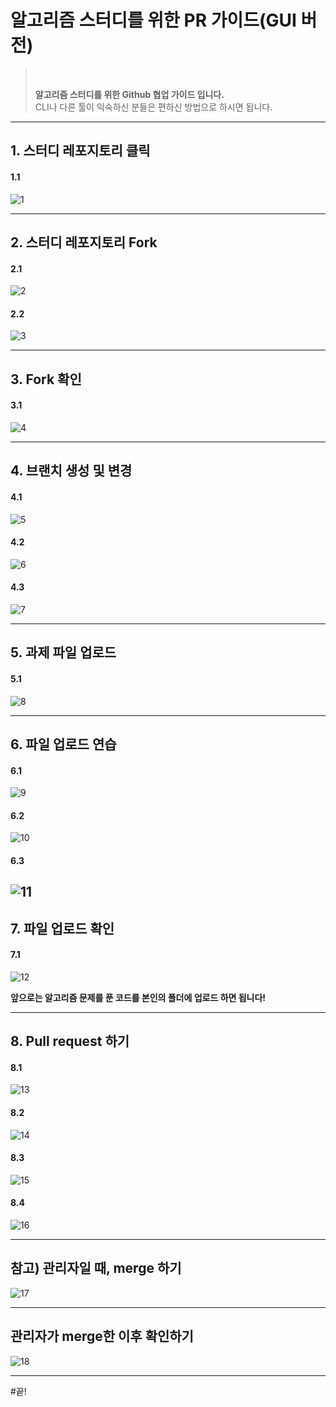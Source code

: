 # 알고리즘 스터디를 위한 PR 가이드(GUI 버전)

><br>
>
> __알고리즘 스터디를 위한 Github 협업 가이드 입니다.__ <br>
> CLI나 다른 툴이 익숙하신 분들은 편하신 방법으로 하시면 됩니다. 
><br>

---
## 1. 스터디 레포지토리 클릭
#### 1.1
![1](/img/슬라이드1.PNG)

---
## 2. 스터디 레포지토리 Fork
#### 2.1
![2](/img/슬라이드2.PNG)
#### 2.2
![3](/img/슬라이드3.PNG)

---
## 3. Fork 확인
#### 3.1
![4](/img/슬라이드4.PNG)

---
## 4. 브랜치 생성 및 변경
#### 4.1
![5](/img/슬라이드5.PNG)
#### 4.2
![6](/img/슬라이드6.PNG)
#### 4.3
![7](/img/슬라이드7.PNG)

---
## 5. 과제 파일 업로드
#### 5.1
![8](/img/슬라이드8.PNG)

---
## 6. 파일 업로드 연습
#### 6.1
![9](/img/슬라이드9.PNG)
#### 6.2
![10](/img/슬라이드10.PNG)
#### 6.3
![11](/img/슬라이드11.PNG)
---
## 7. 파일 업로드 확인
#### 7.1
![12](/img/슬라이드12.PNG)

__앞으로는 알고리즘 문제를 푼 코드를 본인의 폴더에 업로드 하면 됩니다!__

---
## 8. Pull request 하기
#### 8.1
![13](/img/슬라이드13.PNG)
#### 8.2
![14](/img/슬라이드14.PNG)
#### 8.3
![15](/img/슬라이드15.PNG)
#### 8.4
![16](/img/슬라이드16.PNG)

---
## 참고) 관리자일 때, merge 하기
![17](/img/슬라이드17.PNG)

---
## 관리자가 merge한 이후 확인하기
![18](/img/슬라이드18.PNG)

---

#끝!
